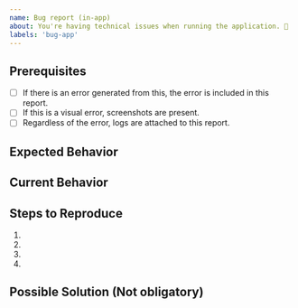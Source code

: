 ```yaml
---
name: Bug report (in-app)
about: You're having technical issues when running the application. 🐞
labels: 'bug-app'
---
```


<!-- Please use the following issue template or your issue will be closed -->

## Prerequisites

<!-- If the following boxes are not ALL checked, your issue is likely to be closed -->

- [ ] If there is an error generated from this, the error is included in this report.
- [ ] If this is a visual error, screenshots are present.
- [ ] Regardless of the error, logs are attached to this report.

## Expected Behavior

<!--- What should have happened? -->

## Current Behavior

<!--- What went wrong? -->

## Steps to Reproduce

<!-- Add stack traces -->

1.

2.

3.

4.

## Possible Solution (Not obligatory)

<!--- Suggest a reason for the bug or how to fix it. -->
